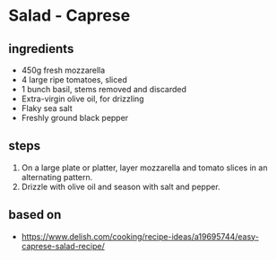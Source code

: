 # Salad - Caprese

## ingredients

- 450g fresh mozzarella
- 4 large ripe tomatoes, sliced
- 1 bunch basil, stems removed and discarded
- Extra-virgin olive oil, for drizzling
- Flaky sea salt
- Freshly ground black pepper

## steps

1. On a large plate or platter, layer mozzarella and tomato slices in an alternating pattern.
2. Drizzle with olive oil and season with salt and pepper.

## based on

- https://www.delish.com/cooking/recipe-ideas/a19695744/easy-caprese-salad-recipe/
